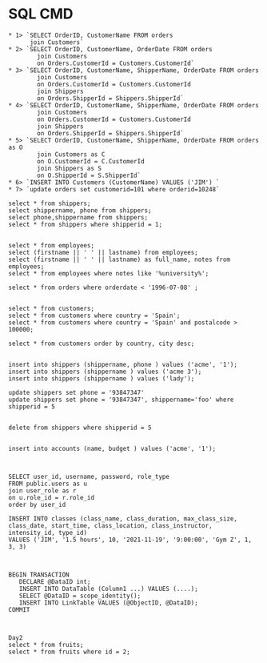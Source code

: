 # SQL CMD

    * 1> `SELECT OrderID, CustomerName FROM orders 
          join Customers`
    * 2> `SELECT OrderID, CustomerName, OrderDate FROM orders
            join Customers
            on Orders.CustomerId = Customers.CustomerId`
    * 3> `SELECT OrderID, CustomerName, ShipperName, OrderDate FROM orders
            join Customers
            on Orders.CustomerId = Customers.CustomerId
            join Shippers
            on Orders.ShipperId = Shippers.ShipperId`
    * 4> `SELECT OrderID, CustomerName, ShipperName, OrderDate FROM orders
            join Customers
            on Orders.CustomerId = Customers.CustomerId
            join Shippers
            on Orders.ShipperId = Shippers.ShipperId`
    * 5> `SELECT OrderID, CustomerName, ShipperName, OrderDate FROM orders as O
            join Customers as C
            on O.CustomerId = C.CustomerId
            join Shippers as S
            on O.ShipperId = S.ShipperId`
    * 6> `INSERT INTO Customers (CustomerName) VALUES ('JIM') `
    * 7> `update orders set customerid=101 where orderid=10248`

```
select * from shippers;
select shippername, phone from shippers;
select phone,shippername from shippers;
select * from shippers where shipperid = 1;


select * from employees;
select (firstname || ' ' || lastname) from employees;
select (firstname || ' ' || lastname) as full_name, notes from employees;
select * from employees where notes like '%university%';

select * from orders where orderdate < '1996-07-08' ;


select * from customers;
select * from customers where country = 'Spain';
select * from customers where country = 'Spain' and postalcode > 100000;

select * from customers order by country, city desc;


insert into shippers (shippername, phone ) values ('acme', '1');
insert into shippers (shippername ) values ('acme 3');
insert into shippers (shippername ) values ('lady');

update shippers set phone = '93847347'
update shippers set phone = '93847347', shippername='foo' where shipperid = 5


delete from shippers where shipperid = 5


insert into accounts (name, budget ) values ('acme', '1');



SELECT user_id, username, password, role_type
FROM public.users as u
join user_role as r
on u.role_id = r.role_id
order by user_id 

INSERT INTO classes (class_name, class_duration, max_class_size, class_date, start_time, class_location, class_instructor, intensity_id, type_id) 
VALUES ('JIM', '1.5 hours', 10, '2021-11-19', '9:00:00', 'Gym Z', 1, 3, 3)  



BEGIN TRANSACTION
   DECLARE @DataID int;
   INSERT INTO DataTable (Column1 ...) VALUES (....);
   SELECT @DataID = scope_identity();
   INSERT INTO LinkTable VALUES (@ObjectID, @DataID);
COMMIT



Day2
select * from fruits;
select * from fruits where id = 2;
```
